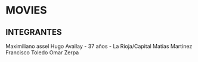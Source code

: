 # MOVIES
## INTEGRANTES
Maximiliano assel
Hugo Avallay - 37 años - La Rioja/Capital
Matias Martinez
Francisco Toledo
Omar Zerpa